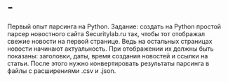 # -
Первый опыт парсинга на Python.
Задание: создать на Python простой парсер новостного сайта Securitylab.ru так, чтобы тот отображал свежие новости на первой странице. Ведь на остальных страницах новости начинают актуальность. При отображении их должны быть показаны: заголовки, даты, время создания новостей и ссылки на статьи. После этого нужно конвертировать результаты парсинга в файлы с расширениями .csv и .json.
